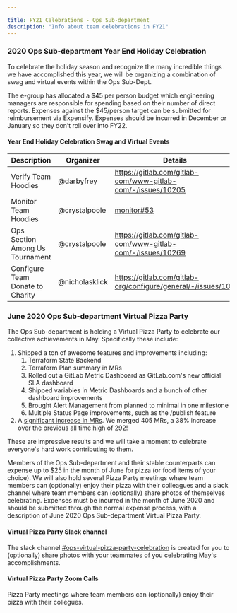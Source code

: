 ```yaml
---

title: FY21 Celebrations - Ops Sub-department
description: "Info about team celebrations in FY21"
---
```





### 2020 Ops Sub-department Year End Holiday Celebration

To celebrate the holiday season and recognize the many incredible things we have accomplished this year, we will be organizing a combination of swag and virtual events within the Ops Sub-Dept.

The e-group has allocated a $45 per person budget which engineering managers are responsible for spending based on their number of direct reports. 
Expenses against the $45/person target can be submitted for reimbursement via Expensify.  Expenses should be incurred in December or January so they don’t roll over into FY22.

#### Year End Holiday Celebration Swag and Virtual Events

| Description | Organizer | Details |
|-------------|-----------|---------|
| Verify Team Hoodies | @darbyfrey | https://gitlab.com/gitlab-com/www-gitlab-com/-/issues/10205 |
| Monitor Team Hoodies | @crystalpoole |  [monitor#53](https://gitlab.com/gitlab-org/monitor/monitor/-/issues/53) |
| Ops Section Among Us Tournament | @crystalpoole | https://gitlab.com/gitlab-com/www-gitlab-com/-/issues/10269 |
| Configure Team Donate to Charity | @nicholasklick | https://gitlab.com/gitlab-org/configure/general/-/issues/106 |

### June 2020 Ops Sub-department Virtual Pizza Party

The Ops Sub-department is holding a Virtual Pizza Party to celebrate our collective achievements in May.  Specifically these include:

1. Shipped a ton of awesome features and improvements including:
      1. Terraform State Backend
      1. Terraform Plan summary in MRs
      1. Rolled out a GitLab Metric Dashboard as GitLab.com's new official SLA dashboard
      1. Shipped variables in Metric Dashboards and a bunch of other dashboard improvements
      1. Brought Alert Management from planned to minimal in one milestone
      1. Multiple Status Page improvements, such as the /publish feature
1. A [significant increase in MRs](https://app.periscopedata.com/app/gitlab/533956/Development-Department-and-Sub-department-MR-Metrics?widget=7009931&udv=0).  We merged 405 MRs, a 38% increase over the previous all time high of 292!

These are impressive results and we will take a moment to celebrate everyone's hard work contributing to them.

Members of the Ops Sub-department and their stable counterparts can expense up to $25 in the month of June for pizza (or food items of your choice).  We will also hold several Pizza Party meetings where team members can (optionally) enjoy their pizza with their colleagues and a slack channel where team members can (optionally) share photos of themselves celebrating.  Expenses must be incurred in the month of June 2020 and should be submitted through the normal expense process, with a description of June 2020 Ops Sub-department Virtual Pizza Party.

#### Virtual Pizza Party Slack channel

The slack channel [#ops-virtual-pizza-party-celebration](https://join.slack.com/share/zt-f7fhemhc-aG8oXIt92yNTFZ135x5y_Q) is created for you to (optionally) share photos with your teammates of you celebrating May's accomplishments.

#### Virtual Pizza Party Zoom Calls

Pizza Party meetings where team members can (optionally) enjoy their pizza with their collegues.
